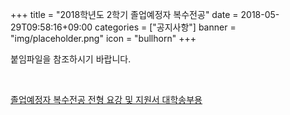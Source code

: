 +++
title = "2018학년도 2학기 졸업예정자 복수전공"
date = 2018-05-29T09:58:16+09:00
categories = ["공지사항"]
banner = "img/placeholder.png"
icon = "bullhorn"
+++
<!--more-->

붙임파일을 참조하시기 바랍니다.

<br>

[졸업예정자 복수전공 전형 요강 및 지원서 대학송부용](/files/졸업예정자_복수전공_전형_요강_및_지원서_대학송부용.hwp)

<br>
